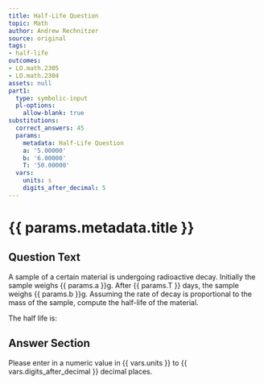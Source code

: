 ```yaml
---
title: Half-Life Question
topic: Math
author: Andrew Rechnitzer
source: original
tags:
- half-life
outcomes:
- LO.math.2305
- LO.math.2304
assets: null
part1:
  type: symbolic-input
  pl-options:
    allow-blank: true
substitutions:
  correct_answers: 45
  params:
    metadata: Half-Life Question
    a: '5.00000'
    b: '6.00000'
    T: '50.00000'
  vars:
    units: s
    digits_after_decimal: 5
---
```

# {{ params.metadata.title }}
## Question Text

A sample of a certain material is undergoing radioactive decay.
Initially the sample weighs {{ params.a }}g.
After {{ params.T }} days, the sample weighs {{ params.b }}g.
Assuming the rate of decay is proportional to the mass of the sample, compute the half-life of the material.

The half life is:
## Answer Section

Please enter in a numeric value in {{ vars.units }} to {{ vars.digits_after_decimal }} decimal places.
